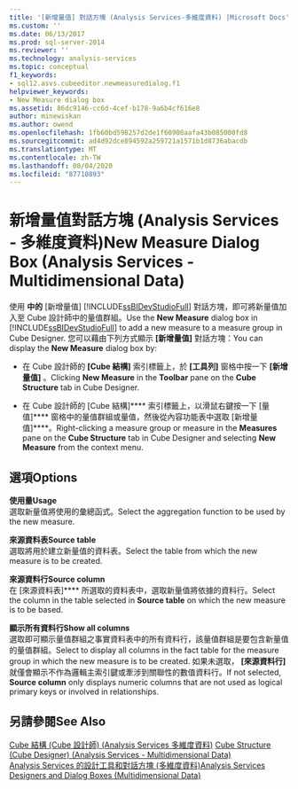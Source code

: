 ```yaml
---
title: '[新增量值] 對話方塊 (Analysis Services-多維度資料) |Microsoft Docs'
ms.custom: ''
ms.date: 06/13/2017
ms.prod: sql-server-2014
ms.reviewer: ''
ms.technology: analysis-services
ms.topic: conceptual
f1_keywords:
- sql12.asvs.cubeeditor.newmeasuredialog.f1
helpviewer_keywords:
- New Measure dialog box
ms.assetid: 86dc9146-cc6d-4cef-b178-9a6b4cf616e8
author: minewiskan
ms.author: owend
ms.openlocfilehash: 1fb60bd598257d2de1f60900aafa43b085000fd8
ms.sourcegitcommit: ad4d92dce894592a259721a1571b1d8736abacdb
ms.translationtype: MT
ms.contentlocale: zh-TW
ms.lasthandoff: 08/04/2020
ms.locfileid: "87710893"
---
```

# <a name="new-measure-dialog-box-analysis-services---multidimensional-data"></a><span data-ttu-id="f1eca-102">新增量值對話方塊 (Analysis Services - 多維度資料)</span><span class="sxs-lookup"><span data-stu-id="f1eca-102">New Measure Dialog Box (Analysis Services - Multidimensional Data)</span></span>
  <span data-ttu-id="f1eca-103">使用 **中的** [新增量值] [!INCLUDE[ssBIDevStudioFull](../includes/ssbidevstudiofull-md.md)] 對話方塊，即可將新量值加入至 Cube 設計師中的量值群組。</span><span class="sxs-lookup"><span data-stu-id="f1eca-103">Use the **New Measure** dialog box in [!INCLUDE[ssBIDevStudioFull](../includes/ssbidevstudiofull-md.md)] to add a new measure to a measure group in Cube Designer.</span></span> <span data-ttu-id="f1eca-104">您可以藉由下列方式顯示 **[新增量值]** 對話方塊：</span><span class="sxs-lookup"><span data-stu-id="f1eca-104">You can display the **New Measure** dialog box by:</span></span>  
  
-   <span data-ttu-id="f1eca-105">在 Cube 設計師的 **[Cube 結構]** 索引標籤上，於 **[工具列]** 窗格中按一下 **[新增量值]** 。</span><span class="sxs-lookup"><span data-stu-id="f1eca-105">Clicking **New Measure** in the **Toolbar** pane on the **Cube Structure** tab in Cube Designer.</span></span>  
  
-   <span data-ttu-id="f1eca-106">在 Cube 設計師的 [Cube 結構]\*\*\*\* 索引標籤上，以滑鼠右鍵按一下 [量值]\*\*\*\* 窗格中的量值群組或量值，然後從內容功能表中選取 [新增量值]\*\*\*\*。</span><span class="sxs-lookup"><span data-stu-id="f1eca-106">Right-clicking a measure group or measure in the **Measures** pane on the **Cube Structure** tab in Cube Designer and selecting **New Measure** from the context menu.</span></span>  
  
## <a name="options"></a><span data-ttu-id="f1eca-107">選項</span><span class="sxs-lookup"><span data-stu-id="f1eca-107">Options</span></span>  
 <span data-ttu-id="f1eca-108">**使用量**</span><span class="sxs-lookup"><span data-stu-id="f1eca-108">**Usage**</span></span>  
 <span data-ttu-id="f1eca-109">選取新量值將使用的彙總函式。</span><span class="sxs-lookup"><span data-stu-id="f1eca-109">Select the aggregation function to be used by the new measure.</span></span>  
  
 <span data-ttu-id="f1eca-110">**來源資料表**</span><span class="sxs-lookup"><span data-stu-id="f1eca-110">**Source table**</span></span>  
 <span data-ttu-id="f1eca-111">選取將用於建立新量值的資料表。</span><span class="sxs-lookup"><span data-stu-id="f1eca-111">Select the table from which the new measure is to be created.</span></span>  
  
 <span data-ttu-id="f1eca-112">**來源資料行**</span><span class="sxs-lookup"><span data-stu-id="f1eca-112">**Source column**</span></span>  
 <span data-ttu-id="f1eca-113">在 [來源資料表]\*\*\*\* 所選取的資料表中，選取新量值將依據的資料行。</span><span class="sxs-lookup"><span data-stu-id="f1eca-113">Select the column in the table selected in **Source table** on which the new measure is to be based.</span></span>  
  
 <span data-ttu-id="f1eca-114">**顯示所有資料行**</span><span class="sxs-lookup"><span data-stu-id="f1eca-114">**Show all columns**</span></span>  
 <span data-ttu-id="f1eca-115">選取即可顯示量值群組之事實資料表中的所有資料行，該量值群組是要包含新量值的量值群組。</span><span class="sxs-lookup"><span data-stu-id="f1eca-115">Select to display all columns in the fact table for the measure group in which the new measure is to be created.</span></span> <span data-ttu-id="f1eca-116">如果未選取， **[來源資料行]** 就僅會顯示不作為邏輯主索引鍵或牽涉到關聯性的數值資料行。</span><span class="sxs-lookup"><span data-stu-id="f1eca-116">If not selected, **Source column** only displays numeric columns that are not used as logical primary keys or involved in relationships.</span></span>  
  
## <a name="see-also"></a><span data-ttu-id="f1eca-117">另請參閱</span><span class="sxs-lookup"><span data-stu-id="f1eca-117">See Also</span></span>  
 <span data-ttu-id="f1eca-118">[Cube 結構 &#40;Cube 設計師&#41; &#40;Analysis Services 多維度資料&#41;](cube-structure-cube-designer-analysis-services-multidimensional-data.md) </span><span class="sxs-lookup"><span data-stu-id="f1eca-118">[Cube Structure &#40;Cube Designer&#41; &#40;Analysis Services - Multidimensional Data&#41;](cube-structure-cube-designer-analysis-services-multidimensional-data.md) </span></span>  
 [<span data-ttu-id="f1eca-119">Analysis Services 的設計工具和對話方塊 &#40;多維度資料&#41;</span><span class="sxs-lookup"><span data-stu-id="f1eca-119">Analysis Services Designers and Dialog Boxes &#40;Multidimensional Data&#41;</span></span>](analysis-services-designers-and-dialog-boxes-multidimensional-data.md)  
  
  
